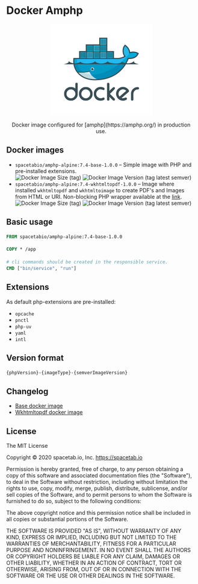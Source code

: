 Docker Amphp
============

<p align="center">
    <img src="https://raw.githubusercontent.com/docker-library/docs/c350af05d3fac7b5c3f6327ac82fe4d990d8729c/docker/logo.png" alt="Docker">
</p>

<p align="center">
Docker image configured for [amphp](https://amphp.org/) in production use.
</p> 

## Docker images

* `spacetabio/amphp-alpine:7.4-base-1.0.0` – Simple image with PHP and pre-installed extensions. <br>
![Docker Image Size (tag)](https://img.shields.io/docker/image-size/spacetabio/amphp-alpine/7.4-base-1.0.0?style=flat-square)
![Docker Image Version (tag latest semver)](https://img.shields.io/docker/v/spacetabio/amphp-alpine/7.4-base-1.0.0?style=flat-square)
* `spacetabio/amphp-alpine:7.4-wkhtmltopdf-1.0.0` – Image where installed `wkhtmltopdf` and `wkhtmltoimage` to create PDF's and Images from HTML or URI. Non-blocking PHP wrapper available at the [link](https://github.com/spacetab-io/wkhtmltopdf-php).   
![Docker Image Size (tag)](https://img.shields.io/docker/image-size/spacetabio/amphp-alpine/7.4-wkhtmltopdf-1.0.0?style=flat-square)
![Docker Image Version (tag latest semver)](https://img.shields.io/docker/v/spacetabio/amphp-alpine/7.4-wkhtmltopdf-1.0.0?style=flat-square)

## Basic usage

```Dockerfile
FROM spacetabio/amphp-alpine:7.4-base-1.0.0

COPY * /app

# cli commands should be created in the responsible service. 
CMD ["bin/service", "run"]
```

## Extensions

As default php-extensions are pre-installed:

 * `opcache`
 * `pnctl`
 * `php-uv`
 * `yaml`
 * `intl`


## Version format

`{phpVersion}-{imageType}-{semverImageVersion}`
 
## Changelog

* [Base docker image](base/CHANGELOG.md)
* [Wkhtmltopdf docker image](wkhtmltopdf/CHANGELOG.md)

## License

The MIT License

Copyright © 2020 spacetab.io, Inc. https://spacetab.io

Permission is hereby granted, free of charge, to any person obtaining a copy
of this software and associated documentation files (the "Software"), to deal
in the Software without restriction, including without limitation the rights
to use, copy, modify, merge, publish, distribute, sublicense, and/or sell
copies of the Software, and to permit persons to whom the Software is
furnished to do so, subject to the following conditions:

The above copyright notice and this permission notice shall be included in
all copies or substantial portions of the Software.

THE SOFTWARE IS PROVIDED "AS IS", WITHOUT WARRANTY OF ANY KIND, EXPRESS OR
IMPLIED, INCLUDING BUT NOT LIMITED TO THE WARRANTIES OF MERCHANTABILITY,
FITNESS FOR A PARTICULAR PURPOSE AND NONINFRINGEMENT. IN NO EVENT SHALL THE
AUTHORS OR COPYRIGHT HOLDERS BE LIABLE FOR ANY CLAIM, DAMAGES OR OTHER
LIABILITY, WHETHER IN AN ACTION OF CONTRACT, TORT OR OTHERWISE, ARISING FROM,
OUT OF OR IN CONNECTION WITH THE SOFTWARE OR THE USE OR OTHER DEALINGS IN
THE SOFTWARE.

